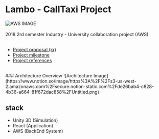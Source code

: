 # Lambo - CallTaxi Project

![AWS IMAGE](https://encrypted-tbn0.gstatic.com/images?q=tbn:ANd9GcRmBTxG3eLysFiLmgtno7cAm7sAHMSxuHWbNVy_UmQYxM7uCSox)
<br><br>
2018 2rd semester Industry - University collaboration project (AWS) <br>
<br>
- [Project proposal (kr)](https://goo.gl/p7vrCu)
- [Project milestone](https://github.com/dongw00/CallTaxi_Lambo/projects/1)
- [Project references](https://github.com/dongw00/CallTaxi_Lambo/wiki)
<br>
### Architecture Overview
![Architecture Image](https://www.notion.so/image/https%3A%2F%2Fs3-us-west-2.amazonaws.com%2Fsecure.notion-static.com%2Fde26bab4-c828-4b36-a664-81f672dac858%2FUntitled.png)

## stack

- Unity 3D (Simulation)
- React (Application)
- AWS (BackEnd System)
